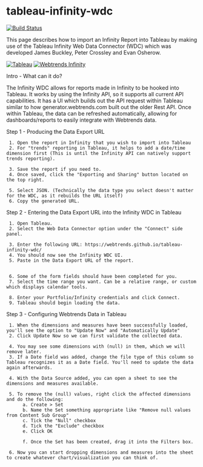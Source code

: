 # tableau-infinity-wdc
[![Build Status](https://travis-ci.org/Webtrends/tableau-infinity-wdc.svg?branch=master)](https://travis-ci.org/Webtrends/tableau-infinity-wdc)

This page describes how to import an Infinity Report into Tableau by making use of the Tableau Infinity Web Data Connector (WDC) which was developed James Buckley, Peter Crossley and Evan Osherow.
 
[![Tableau](https://buy.tableau.com/images/logo.png)](http://www.tableau.com/)       [![Webtrends Infinity](https://www.webtrends.com/wp-content/uploads/2016/05/Infinity-Mark-Animated-DotCom11.gif)](https://www.webtrends.com/products-solutions/big-data-platform/)
 
Intro - What can it do?
 
The Infinity WDC allows for reports made in Infinity to be hooked into Tableau.
It works by using the Infinity API, so it supports all current API capabilities.
It has a UI which builds out the API request within Tableau similar to how generator.webtrends.com built out the older Rest API.
Once within Tableau, the data can be refreshed automatically, allowing for dashboards/reports to easily integrate with Webtrends data.
 
Step 1 - Producing the Data Export URL
 
     1. Open the report in Infinity that you wish to import into Tableau
     2. For "trends" reporting in Tableau, it helps to add a date/time dimension first (This is until the Infinity API can natively support trends reporting).
          
     3. Save the report if you need to.
     4. Once saved, click the "Exporting and Sharing" button located on the top right.
          
     5. Select JSON. (Technically the data type you select doesn't matter for the WDC, as it rebuilds the URL itself)
     6. Copy the generated URL.
          
 
 
Step 2 - Entering the Data Export URL into the Infinity WDC in Tableau
 
     1. Open Tableau.
     2. Select the Web Data Connector option under the "Connect" side panel.
          
     3. Enter the following URL: https://webtrends.github.io/tableau-infinity-wdc/
     4. You should now see the Infinity WDC UI.
     5. Paste in the Data Export URL of the report.
          
 
     6. Some of the form fields should have been completed for you.
     7. Select the time range you want. Can be a relative range, or custom which displays calendar tools.
          
     8. Enter your Portfolio/Infinity credentials and click Connect.
     9. Tableau should begin loading the data.
 
 
Step 3 - Configuring Webtrends Data in Tableau
 
     1. When the dimensions and measures have been successfully loaded, you'll see the option to "Update Now" and "Automatically Update"
     2. Click Update Now so we can first validate the collected data.

     4. You may see some dimensions with (null) in them, which we will remove later.
     3. If a Date field was added, change the file type of this column so Tableau recognizes it as a Date field. You'll need to update the data again afterwards.
          
     4. With the Data Source added, you can open a sheet to see the dimensions and measures available.
          
     5. To remove the (null) values, right click the affected dimensions and do the following:
          a. Create > Set
          b. Name the Set something appropriate like "Remove null values from Content Sub Group"
          c. Tick the "Null" checkbox
          d. Tick the "Exclude" checkbox
          e. Click OK
               
          f. Once the Set has been created, drag it into the Filters box.
               
     6. Now you can start dropping dimensions and measures into the sheet to create whatever chart/visualization you can think of.
     
